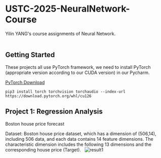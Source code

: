 # USTC-2025-NeuralNetwork-Course                                              
Yilin YANG's course assignments of Neural Network.                                           

## Getting Started                
These projects all use PyTorch framework, we need to install PyTorch (appropriate version according to our CUDA version) in our Pycharm.  


[PyTorch Download](https://pytorch.org/)            


```
pip3 install torch torchvision torchaudio --index-url https://download.pytorch.org/whl/cu126
```

## Project 1: Regression Analysis                  
Boston house price forecast  

Dataset: Boston house price dataset, which has a dimension of (506,14), including 506 data,
and each data contains 14 feature dimensions. The characteristic dimension includes
the following 13 dimensions and the corresponding house price (Target).  
![result1](https://pic1.imgdb.cn/item/67e0057088c538a9b5c51deb.png)
